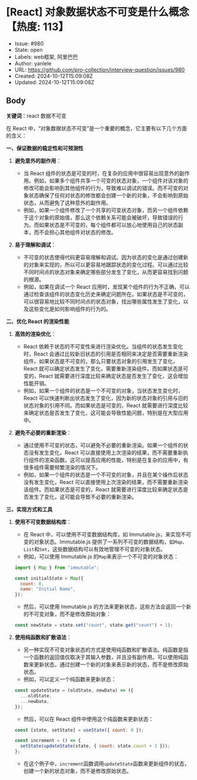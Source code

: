 # [React] 对象数据状态不可变是什么概念【热度: 113】

- Issue: #980
- State: open
- Labels: web框架, 阿里巴巴
- Author: yanlele
- URL: https://github.com/pro-collection/interview-question/issues/980
- Created: 2024-10-12T15:09:08Z
- Updated: 2024-10-12T15:09:08Z

## Body

**关键词**：react 数据不可变

在 React 中，“对象数据状态不可变”是一个重要的概念，它主要有以下几个方面的含义：

**一、保证数据的稳定性和可预测性**

1. **避免意外的副作用**：

   - 当 React 组件的状态是可变的时，在复杂的应用中很容易出现意外的副作用。例如，如果多个组件共享一个可变的状态对象，一个组件对该对象的修改可能会影响到其他组件的行为，导致难以调试的错误。而不可变的对象状态确保了任何对状态的修改都会创建一个新的对象，不会影响到原始状态，从而避免了这种意外的副作用。
   - 例如，如果一个组件修改了一个共享的可变状态对象，而另一个组件依赖于这个对象的原始值，那么这个依赖关系可能会被破坏，导致错误的行为。而如果状态是不可变的，每个组件都可以放心地使用自己的状态副本，而不会担心其他组件对状态的修改。

2. **易于理解和调试**：
   - 不可变的状态使得代码更容易理解和调试。因为状态的变化是通过创建新的对象来实现的，所以可以更容易地跟踪状态的变化过程。可以通过比较不同时间点的状态对象来确定哪些部分发生了变化，从而更容易找到问题的根源。
   - 例如，如果在调试一个 React 应用时，发现某个组件的行为不正确，可以通过检查该组件的状态变化历史来确定问题所在。如果状态是不可变的，可以很容易地比较不同时间点的状态对象，找出哪些属性发生了变化，以及这些变化是如何影响组件的行为的。

**二、优化 React 的渲染性能**

1. **高效的渲染优化**：

   - React 依赖于状态的不可变性来进行渲染优化。当组件的状态发生变化时，React 会通过比较新旧状态的引用是否相同来决定是否需要重新渲染组件。如果状态是不可变的，那么只要状态对象的引用发生了变化，React 就可以确定状态发生了变化，需要重新渲染组件。而如果状态是可变的，React 就需要进行深度比较来确定状态是否发生了变化，这会增加性能开销。
   - 例如，如果一个组件的状态是一个不可变的对象，当状态发生变化时，React 可以快速判断出状态发生了变化，因为新的状态对象的引用与旧的状态对象的引用不同。而如果状态是可变的，React 就需要进行深度比较来确定状态是否发生了变化，这可能会导致性能问题，特别是在大型应用中。

2. **避免不必要的重新渲染**：
   - 通过使用不可变的状态，可以避免不必要的重新渲染。如果一个组件的状态没有发生变化，React 可以直接使用上次渲染的结果，而不需要重新执行组件的渲染函数。这可以提高应用的性能，特别是在复杂的应用中，有很多组件需要频繁渲染的情况下。
   - 例如，如果一个组件的状态是一个不可变的对象，并且在某个操作后状态没有发生变化，React 可以直接使用上次渲染的结果，而不需要重新渲染该组件。而如果状态是可变的，React 就需要进行深度比较来确定状态是否发生了变化，这可能会导致不必要的重新渲染。

**三、实现方式和工具**

1. **使用不可变数据结构库**：

   - 在 React 中，可以使用不可变数据结构库，如 Immutable.js，来实现不可变的对象状态。Immutable.js 提供了一系列不可变的数据结构，如`Map`、`List`和`Set`，这些数据结构可以有效地管理不可变的对象状态。
   - 例如，可以使用 Immutable.js 的`Map`来表示一个不可变的对象状态：

   ```javascript
   import { Map } from "immutable";

   const initialState = Map({
     count: 0,
     name: "Initial Name",
   });
   ```

   - 然后，可以使用 Immutable.js 的方法来更新状态，这些方法会返回一个新的不可变对象，而不是修改原始对象：

   ```javascript
   const newState = state.set("count", state.get("count") + 1);
   ```

2. **使用纯函数和扩散语法**：

   - 另一种实现不可变对象状态的方式是使用纯函数和扩散语法。纯函数是指一个函数的返回值仅取决于其输入参数，并且没有副作用。可以使用纯函数来更新状态，通过创建一个新的对象来表示新的状态，而不是修改原始状态。
   - 例如，可以定义一个纯函数来更新状态：

   ```javascript
   const updateState = (oldState, newData) => ({
     ...oldState,
     ...newData,
   });
   ```

   - 然后，可以在 React 组件中使用这个纯函数来更新状态：

   ```javascript
   const [state, setState] = useState({ count: 0 });

   const increment = () => {
     setState(updateState(state, { count: state.count + 1 }));
   };
   ```

   - 在这个例子中，`increment`函数调用`updateState`函数来更新组件的状态，创建一个新的状态对象，而不是修改原始状态。

